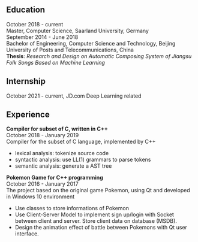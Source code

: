   
  
  
## Education
October 2018 - current  
Master, Computer Science, Saarland University, Germany  
September 2014 - June 2018  
Bachelor of Engineering, Computer Science and Technology, Beijing University of Posts and Telecommunications, China  
**Thesis**: *Research and Design on Automatic Composing System of Jiangsu Folk Songs Based on Machine Learning*  


## Internship 
October 2021 - current, JD.com
Deep Learning related


## Experience

**Compiler for subset of C, written in C++**  
October 2018 - January 2019  
Compiler for the subset of C language, implemented by C++
- lexical analysis: tokenize source code
- syntactic analysis: use LL(1) grammars to parse tokens
- semantic analysis: generate a AST tree

**Pokemon Game for C++ programming**  
October 2016 - January 2017  
The project based on the original game Pokemon, using Qt and developed in Windows 10 environment
- Use classes to store informations of Pokemon
- Use Client-Server Model to implement sign up/login with Socket between client and server. Store client data on database (MSDB).
- Design the animation effect of battle between Pokemons with Qt user interface.
